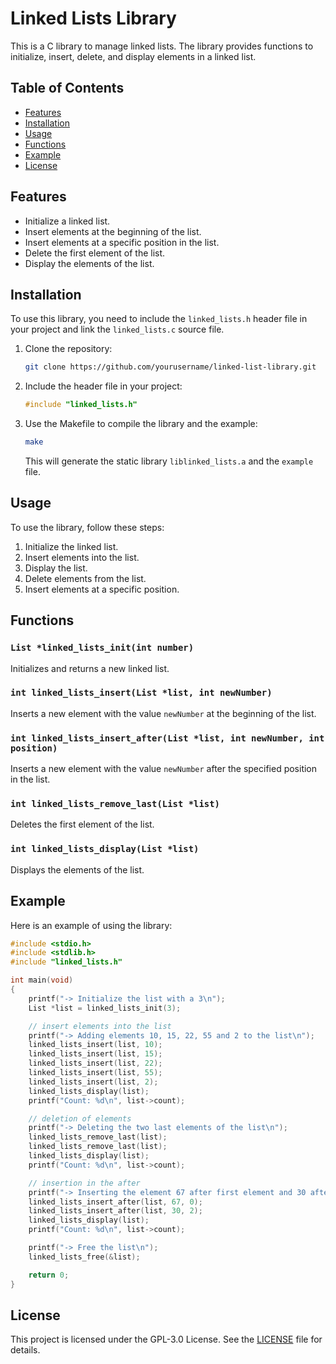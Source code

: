 # Linked Lists Library

This is a C library to manage linked lists. The library provides functions to initialize, insert, delete, and display elements in a linked list.

## Table of Contents

- [Features](#features)
- [Installation](#installation)
- [Usage](#usage)
- [Functions](#functions)
- [Example](#example)
- [License](#license)

## Features

- Initialize a linked list.
- Insert elements at the beginning of the list.
- Insert elements at a specific position in the list.
- Delete the first element of the list.
- Display the elements of the list.

## Installation

To use this library, you need to include the `linked_lists.h` header file in your project and link the `linked_lists.c` source file.

1. Clone the repository:

   ```sh
   git clone https://github.com/yourusername/linked-list-library.git
   ```

2. Include the header file in your project:

   ```c
   #include "linked_lists.h"
   ```

3. Use the Makefile to compile the library and the example:

   ```sh
   make
   ```

   This will generate the static library `liblinked_lists.a` and the `example` file.

## Usage

To use the library, follow these steps:

1. Initialize the linked list.
2. Insert elements into the list.
3. Display the list.
4. Delete elements from the list.
5. Insert elements at a specific position.

## Functions

### `List *linked_lists_init(int number)`

Initializes and returns a new linked list.

### `int linked_lists_insert(List *list, int newNumber)`

Inserts a new element with the value `newNumber` at the beginning of the list.

### `int linked_lists_insert_after(List *list, int newNumber, int position)`

Inserts a new element with the value `newNumber` after the specified position in the list.

### `int linked_lists_remove_last(List *list)`

Deletes the first element of the list.

### `int linked_lists_display(List *list)`

Displays the elements of the list.

## Example

Here is an example of using the library:

```c
#include <stdio.h>
#include <stdlib.h>
#include "linked_lists.h"

int main(void)
{
    printf("-> Initialize the list with a 3\n");
    List *list = linked_lists_init(3);

    // insert elements into the list
    printf("-> Adding elements 10, 15, 22, 55 and 2 to the list\n");
    linked_lists_insert(list, 10);
    linked_lists_insert(list, 15);
    linked_lists_insert(list, 22);
    linked_lists_insert(list, 55);
    linked_lists_insert(list, 2);
    linked_lists_display(list);
    printf("Count: %d\n", list->count);

    // deletion of elements
    printf("-> Deleting the two last elements of the list\n");
    linked_lists_remove_last(list);
    linked_lists_remove_last(list);
    linked_lists_display(list);
    printf("Count: %d\n", list->count);

    // insertion in the after
    printf("-> Inserting the element 67 after first element and 30 after 3rd position from the end\n");
    linked_lists_insert_after(list, 67, 0);
    linked_lists_insert_after(list, 30, 2);
    linked_lists_display(list);
    printf("Count: %d\n", list->count);

    printf("-> Free the list\n");
    linked_lists_free(&list);

    return 0;
}
```

## License

This project is licensed under the GPL-3.0 License. See the [LICENSE](LICENSE.txt) file for details.
